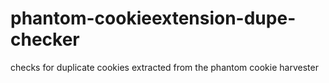 # phantom-cookieextension-dupe-checker
checks for duplicate cookies extracted from the phantom cookie harvester
